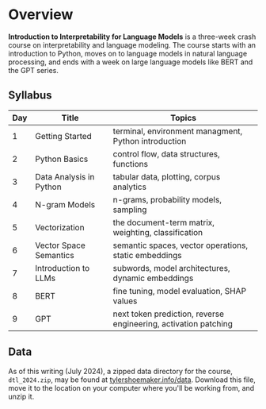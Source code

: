 Overview
========

**Introduction to Interpretability for Language Models** is a three-week crash
course on interpretability and language modeling. The course starts with an
introduction to Python, moves on to language models in natural language
processing, and ends with a week on large language models like BERT and the GPT
series.


## Syllabus

| Day | Title                   | Topics                                                          |
|-----|-------------------------|-----------------------------------------------------------------|
|  1  | Getting Started         | terminal, environment managment, Python introduction            |
|  2  | Python Basics           | control flow, data structures, functions                        |
|  3  | Data Analysis in Python | tabular data, plotting, corpus analytics                        |
|  4  | N-gram Models           | n-grams, probability models, sampling                           |
|  5  | Vectorization           | the document-term matrix, weighting, classification             |
|  6  | Vector Space Semantics  | semantic spaces, vector operations, static embeddings           |
|  7  | Introduction to LLMs    | subwords, model architectures, dynamic embeddings               |
|  8  | BERT                    | fine tuning, model evaluation, SHAP values                      |
|  9  | GPT                     | next token prediction, reverse engineering, activation patching |


## Data

As of this writing (July 2024), a zipped data directory for the course,
`dtl_2024.zip`, may be found at [tylershoemaker.info/data][data]. Download this
file, move it to the location on your computer where you'll be working from,
and unzip it.

[data]: https://tylershoemaker.info/data
